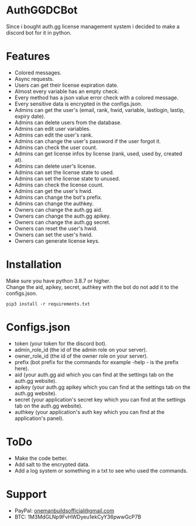 # AuthGGDCBot
  Since i bought auth.gg license management system i decided to make a discord bot for it in python.

# Features
 - Colored messages.<br/>
 - Async requests.<br/>
 - Users can get their license expiration date.<br/>
 - Almost every variable has an empty check.<br/>
 - Every method has a json value error check with a colored message.<br/>
 - Every sensitive data is encrypted in the configs.json.<br/>
 - Admins can get the user's (email, rank, hwid, variable, lastlogin, lastip, expiry date).<br/>
 - Admins can delete users from the database.<br/>
 - Admins can edit user variables.<br/>
 - Admins can edit the user's rank.<br/>
 - Admins can change the user's password if the user forgot it.<br/>
 - Admins can check the user count.<br/>
 - Admins can get license infos by license (rank, used, used by, created at).<br/>
 - Admins can delete user's license.<br/>
 - Admins can set the license state to used.<br/>
 - Admins can set the license state to unused.<br/>
 - Admins can check the license count.<br/>
 - Admins can get the user's hwid.<br/>
 - Admins can change the bot's prefix.<br/>
 - Admins can change the authkey.<br/>
 - Owners can change the auth.gg aid.<br/>
 - Owners can change the auth.gg apikey.<br/>
 - Owners can change the auth.gg secret.<br/>
 - Owners can reset the user's hwid.<br/>
 - Owners can set the user's hwid.<br/>
 - Owners can generate license keys.

# Installation
 Make sure you have python 3.8.7 or higher.<br/>
 Change the aid, apikey, secret, authkey with the bot do not add it to the configs.json.
```
pip3 install -r requirements.txt
``` 
 
# Configs.json 
 - token (your token for the discord bot).<br/>
 - admin_role_id (the id of the admin role on your server).<br/>
 - owner_role_id (the id of the owner role on your server).<br/>
 - prefix (bot prefix for the commands for example -help - is the prefix here).<br/>
 - aid (your auth.gg aid which you can find at the settings tab on the auth.gg website).<br/>
 - apikey (your auth.gg apikey which you can find at the settings tab on the auth.gg website).<br/>
 - secret (your application's secret key which you can find at the settings tab on the auth.gg website).<br/>
 - authkey (your application's auth key which you can find at the application's panel).
 
# ToDo
 - Make the code better.<br/>
 - Add salt to the encrypted data.<br/>
 - Add a log system or something in a txt to see who used the commands.
 
# Support
 - PayPal: onemanbuildsofficial@gmail.com<br/>
 - BTC: 1M3MdGLNp9FvHWDyeu1ekCyY36pwwGcP7B
